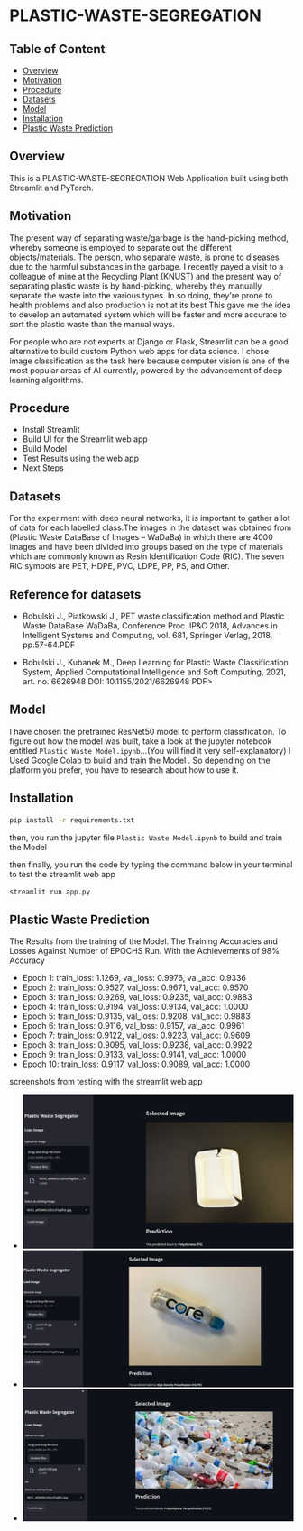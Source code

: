 # PLASTIC-WASTE-SEGREGATION

## Table of Content
  * [Overview](#overview)
  * [Motivation](#motivation)
  * [Procedure](#procedure)
  * [Datasets](#datasets)
  * [Model](#model)
  * [Installation](#installation)
  * [Plastic Waste Prediction](#waste_prediction)
  

## Overview
This is a PLASTIC-WASTE-SEGREGATION Web Application built using both Streamlit and PyTorch.

## Motivation
The present way of separating waste/garbage is the hand-picking method, whereby someone is
employed to separate out the different objects/materials. 
The person, who separate waste, is prone to diseases due to the harmful substances in the garbage. 
I recently payed a visit to a colleague of mine at the Recycling Plant (KNUST) and the present way of separating plastic waste is by hand-picking, whereby they manually separate the waste into the various types.
In so doing, they're prone to health problems and also production is not at its best 
This gave me the idea to develop an automated system which will be faster and more accurate to sort the plastic waste than the manual ways. 



For people who are not experts at Django or Flask, Streamlit can be a good alternative to build custom Python web apps for data science.
I chose image classification as the task here because computer vision is one of the most popular areas of AI currently, powered by the advancement of deep learning algorithms.

## Procedure
  * Install Streamlit
  * Build UI for the Streamlit web app
  * Build Model 
  * Test Results using the web app
  * Next Steps
  

## Datasets
For the experiment with deep neural networks, it is important to gather a lot of data for each labelled class.The images in the dataset was obtained from (Plastic Waste DataBase of Images – WaDaBa) in which there are 4000  images and have been divided into groups based on the type of materials which are commonly  known  as  Resin  Identification  Code  (RIC). The seven  RIC symbols are  PET,  HDPE,  PVC,  LDPE,  PP,  PS, and Other. 
  ## Reference for datasets
 * Bobulski J., Piatkowski J., PET waste classification method and Plastic Waste DataBase WaDaBa, Conference Proc. IP&C 2018, Advances in Intelligent Systems and          Computing, vol. 681, Springer Verlag, 2018, pp.57-64.PDF

* Bobulski J., Kubanek M., Deep Learning for Plastic Waste Classification System, Applied Computational Intelligence and Soft Computing, 2021, art. no. 6626948 DOI:      10.1155/2021/6626948 PDF>


## Model
I have chosen the pretrained ResNet50 model to perform classification. 
To figure out how the model was built, take a look at the jupyter notebook entitled `Plastic Waste Model.ipynb`...(You will find it very self-explanatory)
I Used Google Colab to build and train the Model . So depending on the platform you prefer, you have to research about how to use it.


  
## Installation
```bash
pip install -r requirements.txt
```
then, you run the jupyter file `Plastic Waste Model.ipynb`  to  build and train the Model 

then finally, you run the code by typing the command below in your terminal to test the streamlit web app
```bash
streamlit run app.py
```

## Plastic Waste Prediction
The Results from the training of the Model.
The Training Accuracies and Losses Against Number of EPOCHS Run.
With the Achievements of 98% Accuracy

* Epoch 1: train_loss: 1.1269, val_loss: 0.9976, val_acc: 0.9336
* Epoch 2: train_loss: 0.9527, val_loss: 0.9671, val_acc: 0.9570
* Epoch 3: train_loss: 0.9269, val_loss: 0.9235, val_acc: 0.9883
* Epoch 4: train_loss: 0.9194, val_loss: 0.9134, val_acc: 1.0000
* Epoch 5: train_loss: 0.9135, val_loss: 0.9208, val_acc: 0.9883
* Epoch 6: train_loss: 0.9116, val_loss: 0.9157, val_acc: 0.9961
* Epoch 7: train_loss: 0.9122, val_loss: 0.9223, val_acc: 0.9609
* Epoch 8: train_loss: 0.9095, val_loss: 0.9238, val_acc: 0.9922
* Epoch 9: train_loss: 0.9133, val_loss: 0.9141, val_acc: 1.0000
* Epoch 10: train_loss: 0.9117, val_loss: 0.9089, val_acc: 1.0000


screenshots from testing with the streamlit web app 
<!--- Add image --->
* ![Study for Finals](https://github.com/NyansapoGH/PLASTIC-WASTE-SEGREGATION/blob/95269f0519d54a6d0fa8913c7361ce5713d5d72b/Streamlit/Screenshots/pic%203.png?raw=true)
* ![Study for Finals](https://github.com/NyansapoGH/PLASTIC-WASTE-SEGREGATION/blob/95269f0519d54a6d0fa8913c7361ce5713d5d72b/Streamlit/Screenshots/selected%202.png?raw=true)
* ![Study for Finals](https://github.com/NyansapoGH/PLASTIC-WASTE-SEGREGATION/blob/95269f0519d54a6d0fa8913c7361ce5713d5d72b/Streamlit/Screenshots/pic%201.png?raw=true)



